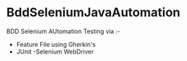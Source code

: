 # BddSeleniumJavaAutomation

BDD Selenium AUtomation Testing via :-
- Feature File using Gherkin's
- JUnit
-Selenium WebDriver

